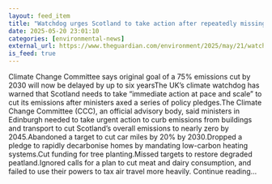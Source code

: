 ```yaml
---
layout: feed_item
title: "Watchdog urges Scotland to take action after repeatedly missing climate targets"
date: 2025-05-20 23:01:10
categories: [environmental-news]
external_url: https://www.theguardian.com/environment/2025/may/21/watchdog-urges-scotland-to-take-action-after-repeatedly-missing-climate-targets
is_feed: true
---
```


Climate Change Committee says original goal of a 75% emissions cut by 2030 will now be delayed by up to six yearsThe UK’s climate watchdog has warned that Scotland needs to take “immediate action at pace and scale” to cut its emissions after ministers axed a series of policy pledges.The Climate Change Committee (CCC), an official advisory body, said ministers in Edinburgh needed to take urgent action to curb emissions from buildings and transport to cut Scotland’s overall emissions to nearly zero by 2045.Abandoned a target to cut car miles by 20% by 2030.Dropped a pledge to rapidly decarbonise homes by mandating low-carbon heating systems.Cut funding for tree planting.Missed targets to restore degraded peatland.Ignored calls for a plan to cut meat and dairy consumption, and failed to use their powers to tax air travel more heavily. Continue reading...
